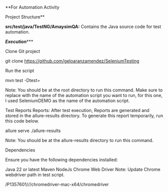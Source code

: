 **For Automation Activity

Project Structure**

**src/test/java/TestNG/AmaysimQA:** Contains the Java source code for test automation.


***************Execution******************

Clone Git project

git clone https://github.com/geloaranzamendez/SeleniumTesting

Run the script

mvn test -Dtest=<TestScript>

Note: You should be at the root directory to run this command. Make sure to replace <TestScript> with the name of the automation script you want to run, for this one, I used SeleniumDEMO as the name of the automation script.

Test Reports
Reports: After test execution, Reports are generated and stored in the allure-results directory. To generate this report temporarily, run this code below.


allure serve ./allure-results


Note: You should be at the allure-results directory to run this command.

Dependencies

Ensure you have the following dependencies installed:

Java 22 or latest
Maven
NodeJs
Chrome Web Driver
Note: Update Chrome webdriver path in test script.

/P1357601/*/*/chromedriver-mac-x64/chromedriver



